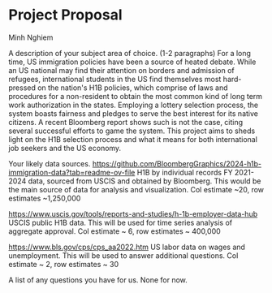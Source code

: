 # Project Proposal
Minh Nghiem

A description of your subject area of choice. (1-2 paragraphs)
For a long time, US immigration policies have been a source of heated debate. While an US national may find their attention on borders and admission of refugees, international students in the US find themselves most hard-pressed on the nation's H1B policies, which comprise of laws and procedures for a non-resident to obtain the most common kind of long term work authorization in the states. Employing a lottery selection process, the system boasts fairness and pledges to serve the best interest for its native citizens. A recent Bloomberg report shows such is not the case, citing several successful efforts to game the system. This project aims to sheds light on the H1B selection process and what it means for both international job seekers and the US economy.

Your likely data sources.
https://github.com/BloombergGraphics/2024-h1b-immigration-data?tab=readme-ov-file
H1B by individual records FY 2021-2024 data, sourced from USCIS and obtained by Bloomberg. This would be the main source of data for analysis and visualization. Col estimate ~20, row estimates ~1,250,000

https://www.uscis.gov/tools/reports-and-studies/h-1b-employer-data-hub
USCIS public H1B data. This will be used for time series analysis of aggregate approval. Col estimate ~ 6, row estimates ~ 400,000

https://www.bls.gov/cps/cps_aa2022.htm 
US labor data on wages and unemployment. This will be used to answer additional questions. Col estimate ~ 2, row estimates ~ 30

A list of any questions you have for us.
None for now.
